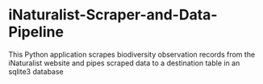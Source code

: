 # iNaturalist-Scraper-and-Data-Pipeline
This Python application scrapes biodiversity observation records from the iNaturalist website and pipes scraped data to a destination table in an sqlite3 database

